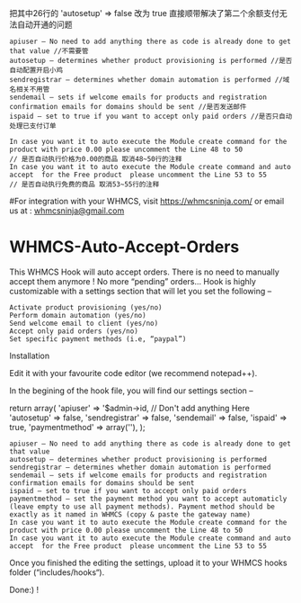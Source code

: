 把其中26行的 'autosetup' => false 改为 true
直接顺带解决了第二个余额支付无法自动开通的问题
```
apiuser – No need to add anything there as code is already done to get that value //不需要管
autosetup – determines whether product provisioning is performed //是否自动配置开启小鸡
sendregistrar – determines whether domain automation is performed //域名相关不用管
sendemail – sets if welcome emails for products and registration confirmation emails for domains should be sent //是否发送邮件
ispaid – set to true if you want to accept only paid orders //是否只自动处理已支付订单

In case you want it to auto execute the Module create command for the product with price 0.00 please uncomment the Line 48 to 50 
// 是否自动执行价格为0.00的商品 取消48~50行的注释
In case you want it to auto execute the Module create command and auto accept  for the Free product  please uncomment the Line 53 to 55
// 是否自动执行免费的商品 取消53~55行的注释
```
#For integration with your WHMCS, visit https://whmcsninja.com/ or email us at : whmcsninja@gmail.com
# WHMCS-Auto-Accept-Orders
This WHMCS Hook will auto accept orders. There is no need to manually accept them anymore ! No more “pending” orders…
Hook is highly customizable with a settings section that will let you set the following –

    Activate product provisioning (yes/no)
    Perform domain automation (yes/no)
    Send welcome email to client (yes/no)
    Accept only paid orders (yes/no)
    Set specific payment methods (i.e, “paypal”)
Installation

Edit it with your favourite code editor (we recommend notepad++).

In the begining of the hook file, you will find our settings section –

return array( 
	'apiuser'		=> '$admin->id, // Don't add anything Here
	'autosetup' 		=> false,
	'sendregistrar' 	=> false, 
	'sendemail' 		=> false, 
	'ispaid'		=> true, 
	'paymentmethod'		=> array(''), 
);

    apiuser – No need to add anything there as code is already done to get that value 
    autosetup – determines whether product provisioning is performed
    sendregistrar – determines whether domain automation is performed
    sendemail – sets if welcome emails for products and registration confirmation emails for domains should be sent
    ispaid – set to true if you want to accept only paid orders
    paymentmethod – set the payment method you want to accept automaticly (leave empty to use all payment methods). Payment method should be exactly as it named in WHMCS (copy & paste the gateway name)
    In case you want it to auto execute the Module create command for the product with price 0.00 please uncomment the Line 48 to 50 
    In case you want it to auto execute the Module create command and auto accept  for the Free product  please uncomment the Line 53 to 55 

Once you finished the editing the settings, upload it to your WHMCS hooks folder (“includes/hooks“).

Done:) !
